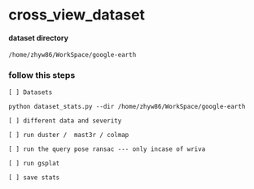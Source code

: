 # cross_view_dataset


#### dataset directory
```
/home/zhyw86/WorkSpace/google-earth
```

### follow this steps
```
[ ] Datasets 

python dataset_stats.py --dir /home/zhyw86/WorkSpace/google-earth

[ ] different data and severity

[ ] run duster /  mast3r / colmap

[ ] run the query pose ransac --- only incase of wriva

[ ] run gsplat

[ ] save stats

```
